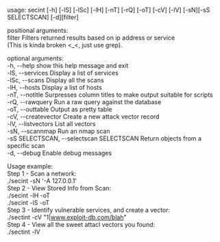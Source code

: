 usage: secint [-h] [-lS] [-lSc] [-lH] [-nT] [-rQ] [-oT] [-cV] [-lV] [-sN][-sS SELECTSCAN] [-d][filter] <br>

positional arguments:  <br>
filter                Filters returned results based on ip address or service <br> (This is kinda broken <_<, just use grep).

optional arguments: <br>
  -h, --help            show this help message and exit <br>
  -lS, --services       Display a list of services <br>
  -lSc, --scans         Display all the scans <br>
  -lH, --hosts          Display a list of hosts <br>
  -nT, --notitle        Surpresses column titles to make output suitable for scripts <br>
  -rQ, --rawquery       Run a raw query against the database <br>
  -oT, --outtable       Output as pretty table <br>
  -cV, --createvector   Create a new attack vector record <br>
  -lV, --listvectors    List all vectors <br>
  -sN, --scannmap       Run an nmap scan <br>
  -sS SELECTSCAN, --selectscan SELECTSCAN Return objects from a specific scan <br>
  -d, --debug           Enable debug messages <br>



Usage example: <br>
Step 1 - Scan a network: <br>
	./secint -sN '-A 127.0.0.1' <br>
Step 2 - View Stored Info from Scan: <br>
	./secint -lH -oT <br>
	./secint -lS -oT <br>
Step 3 - Identify vulnerable services, and create a vector:<br>
	./sectint -cV "1|www.exploit-db.com/blah" <br>
Step 4 - View all the sweet attacl vectors you found: <br>
	./sectint -lV <br>
